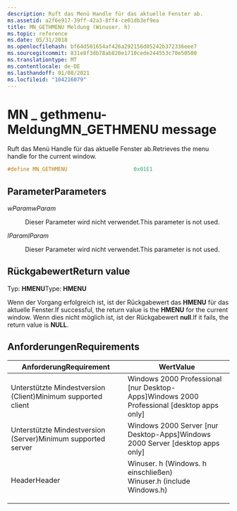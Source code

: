 ```yaml
---
description: Ruft das Menü Handle für das aktuelle Fenster ab.
ms.assetid: a2f6e917-39ff-42a3-8ff4-ce01db3ef9ea
title: MN_GETHMENU Meldung (Winuser. h)
ms.topic: reference
ms.date: 05/31/2018
ms.openlocfilehash: bf64d501654af426a292156d05242b372336eee7
ms.sourcegitcommit: 831e8f3db78ab820e1710cede244553c70e50500
ms.translationtype: MT
ms.contentlocale: de-DE
ms.lasthandoff: 01/08/2021
ms.locfileid: "104216079"
---
```

# <a name="mn_gethmenu-message"></a><span data-ttu-id="b1350-103">MN \_ gethmenu-Meldung</span><span class="sxs-lookup"><span data-stu-id="b1350-103">MN\_GETHMENU message</span></span>

<span data-ttu-id="b1350-104">Ruft das Menü Handle für das aktuelle Fenster ab.</span><span class="sxs-lookup"><span data-stu-id="b1350-104">Retrieves the menu handle for the current window.</span></span>


```C++
#define MN_GETHMENU                     0x01E1
```



## <a name="parameters"></a><span data-ttu-id="b1350-105">Parameter</span><span class="sxs-lookup"><span data-stu-id="b1350-105">Parameters</span></span>

<dl> <dt>

<span data-ttu-id="b1350-106">*wParam*</span><span class="sxs-lookup"><span data-stu-id="b1350-106">*wParam*</span></span> 
</dt> <dd>

<span data-ttu-id="b1350-107">Dieser Parameter wird nicht verwendet.</span><span class="sxs-lookup"><span data-stu-id="b1350-107">This parameter is not used.</span></span>

</dd> <dt>

<span data-ttu-id="b1350-108">*lParam*</span><span class="sxs-lookup"><span data-stu-id="b1350-108">*lParam*</span></span> 
</dt> <dd>

<span data-ttu-id="b1350-109">Dieser Parameter wird nicht verwendet.</span><span class="sxs-lookup"><span data-stu-id="b1350-109">This parameter is not used.</span></span>

</dd> </dl>

## <a name="return-value"></a><span data-ttu-id="b1350-110">Rückgabewert</span><span class="sxs-lookup"><span data-stu-id="b1350-110">Return value</span></span>

<span data-ttu-id="b1350-111">Typ: **HMENU**</span><span class="sxs-lookup"><span data-stu-id="b1350-111">Type: **HMENU**</span></span>

<span data-ttu-id="b1350-112">Wenn der Vorgang erfolgreich ist, ist der Rückgabewert das **HMENU** für das aktuelle Fenster.</span><span class="sxs-lookup"><span data-stu-id="b1350-112">If successful, the return value is the **HMENU** for the current window.</span></span> <span data-ttu-id="b1350-113">Wenn dies nicht möglich ist, ist der Rückgabewert **null**.</span><span class="sxs-lookup"><span data-stu-id="b1350-113">If it fails, the return value is **NULL**.</span></span>

## <a name="requirements"></a><span data-ttu-id="b1350-114">Anforderungen</span><span class="sxs-lookup"><span data-stu-id="b1350-114">Requirements</span></span>



| <span data-ttu-id="b1350-115">Anforderung</span><span class="sxs-lookup"><span data-stu-id="b1350-115">Requirement</span></span> | <span data-ttu-id="b1350-116">Wert</span><span class="sxs-lookup"><span data-stu-id="b1350-116">Value</span></span> |
|-------------------------------------|----------------------------------------------------------------------------------------------------------|
| <span data-ttu-id="b1350-117">Unterstützte Mindestversion (Client)</span><span class="sxs-lookup"><span data-stu-id="b1350-117">Minimum supported client</span></span><br/> | <span data-ttu-id="b1350-118">Windows 2000 Professional \[nur Desktop-Apps\]</span><span class="sxs-lookup"><span data-stu-id="b1350-118">Windows 2000 Professional \[desktop apps only\]</span></span><br/>                                               |
| <span data-ttu-id="b1350-119">Unterstützte Mindestversion (Server)</span><span class="sxs-lookup"><span data-stu-id="b1350-119">Minimum supported server</span></span><br/> | <span data-ttu-id="b1350-120">Windows 2000 Server \[nur Desktop-Apps\]</span><span class="sxs-lookup"><span data-stu-id="b1350-120">Windows 2000 Server \[desktop apps only\]</span></span><br/>                                                     |
| <span data-ttu-id="b1350-121">Header</span><span class="sxs-lookup"><span data-stu-id="b1350-121">Header</span></span><br/>                   | <dl> <span data-ttu-id="b1350-122"><dt>Winuser. h (Windows. h einschließen)</dt></span><span class="sxs-lookup"><span data-stu-id="b1350-122"><dt>Winuser.h (include Windows.h)</dt></span></span> </dl> |



 

 




